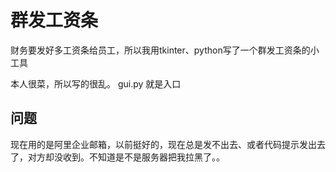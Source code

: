 # 群发工资条
财务要发好多工资条给员工，所以我用tkinter、python写了一个群发工资条的小工具

本人很菜，所以写的很乱。
gui.py
就是入口

## 问题
现在用的是阿里企业邮箱，以前挺好的，现在总是发不出去、或者代码提示发出去了，对方却没收到。不知道是不是服务器把我拉黑了。。
